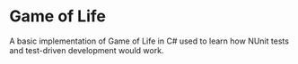 # Game of Life

A basic implementation of Game of Life in C# used to learn how NUnit tests and test-driven development would work.